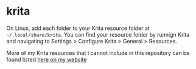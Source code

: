 # krita
On Linux, add each folder to your Krita resource folder at `~/.local/share/krita`. You can find your resource folder by runnign Krita and navigating to Settings > Configure Krita > General > Resources.

More of my Krita resources that I cannot include in this repository can be found listed [here on my website](https://gimon.zone/art/krita)
